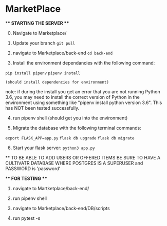 # MarketPlace

\***\* STARTING THE SERVER \*\***

0. Navigate to Marketplace/

1. Update your branch
`git pull`

2. navigate to Marketplace/back-end
`cd back-end`

3. Install the environment dependancies with the following command:

`pip install pipenv`
`pipenv install`

    (should install dependencies for environment)
   note: if during the install you get an error that you are not running Python 3.6, you may
   need to install the correct version of Python in the environment using something
   like "pipenv install python version 3.6". This has NOT been tested successfully.

4. run pipenv shell (should get you into the environment)

5. Migrate the database with the following terminal commands:

`export FLASK_APP=app.py`
`flask db upgrade`
`flask db migrate`


6. Start your flask server:
`python3 app.py`

\*\* TO BE ABLE TO ADD USERS OR OFFERED ITEMS BE SURE TO HAVE A CULTIVATR DATABASE WHERE POSTGRES IS A SUPERUSER and PASSWORD is 'password'

\***\* FOR TESTING \*\***

1. navigate to Martketplace/back-end/

2. run pipenv shell

3. navigate to Marketplace/back-end/DB/scripts

4. run pytest -s

